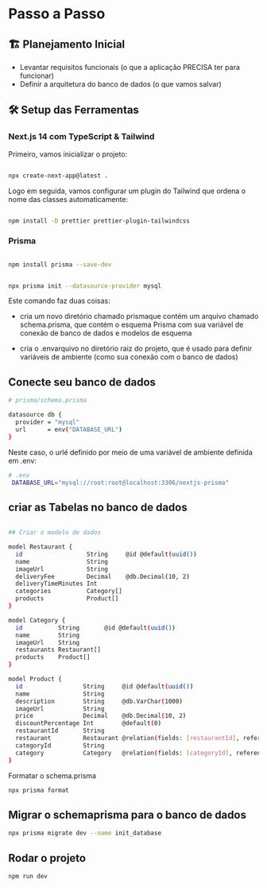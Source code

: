 # Passo a Passo

## 🏗️ Planejamento Inicial

- Levantar requisitos funcionais (o que a aplicação PRECISA ter para funcionar)
- Definir a arquitetura do banco de dados (o que vamos salvar)

## 🛠️ Setup das Ferramentas

### Next.js 14 com TypeScript & Tailwind

Primeiro, vamos inicializar o projeto:

```bash

npx create-next-app@latest .

```

Logo em seguida, vamos configurar um plugin do Tailwind que ordena o nome das classes automaticamente:

```bash

npm install -D prettier prettier-plugin-tailwindcss

```

### Prisma

```bash

npm install prisma --save-dev

```

```bash

npx prisma init --datasource-provider mysql

```

Este comando faz duas coisas:

- cria um novo diretório chamado prismaque contém um arquivo chamado schema.prisma, que contém o esquema Prisma com sua variável de conexão de banco de dados e modelos de esquema

- cria o .envarquivo no diretório raiz do projeto, que é usado para definir variáveis ​​de ambiente (como sua conexão com o banco de dados)

## Conecte seu banco de dados

```bash
# prisma/schema.prisma

datasource db {
  provider = "mysql"
  url      = env("DATABASE_URL")
}

```

Neste caso, o urlé definido por meio de uma variável de ambiente definida em .env:

```bash
# .env
 DATABASE_URL="mysql://root:root@localhost:3306/nextjs-prisma"

```

## criar as Tabelas no banco de dados

```bash

## Criar o modelo de dados

model Restaurant {
  id                  String     @id @default(uuid())
  name                String
  imageUrl            String
  deliveryFee         Decimal    @db.Decimal(10, 2)
  deliveryTimeMinutes Int
  categories          Category[]
  products            Product[]
}

model Category {
  id          String       @id @default(uuid())
  name        String
  imageUrl    String
  restaurants Restaurant[]
  products    Product[]
}

model Product {
  id                 String     @id @default(uuid())
  name               String
  description        String     @db.VarChar(1000)
  imageUrl           String
  price              Decimal    @db.Decimal(10, 2)
  discountPercentage Int        @default(0)
  restaurantId       String
  restaurant         Restaurant @relation(fields: [restaurantId], references: [id])
  categoryId         String
  category           Category   @relation(fields: [categoryId], references: [id])
}

```

Formatar o schema.prisma

```bash
npx prisma format
```

## Migrar o schemaprisma para o banco de dados 

```bash
npx prisma migrate dev --name init_database
```

## Rodar o projeto

```bash
npm run dev
